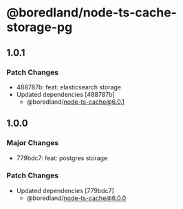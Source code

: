 # @boredland/node-ts-cache-storage-pg

## 1.0.1

### Patch Changes

- 488787b: feat: elasticsearch storage
- Updated dependencies [488787b]
  - @boredland/node-ts-cache@6.0.1

## 1.0.0

### Major Changes

- 779bdc7: feat: postgres storage

### Patch Changes

- Updated dependencies [779bdc7]
  - @boredland/node-ts-cache@6.0.0
